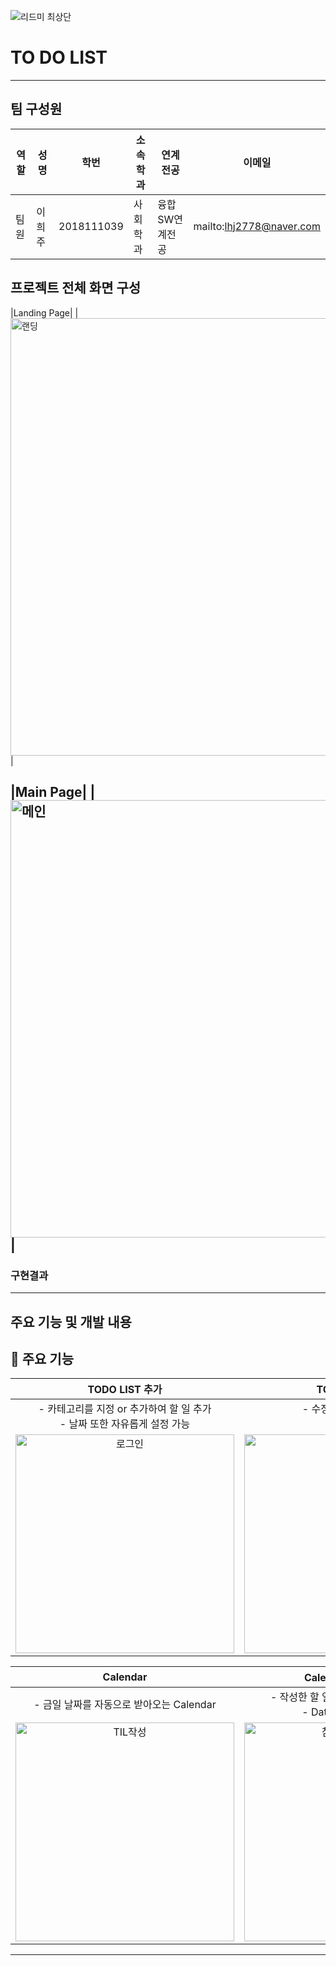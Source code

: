 ![리드미 최상단]()

# TO DO LIST

---

## 팀 구성원

| 역할 | 성명 | 학번 | 소속학과 | 연계전공 | 이메일 |
| --- | --- | --- | --- | --- | --- |
| 팀원 | 이희주 | 2018111039 | 사회학과 | 융합SW연계전공 | mailto:lhj2778@naver.com |

## 프로젝트 전체 화면 구성
|Landing Page|
|<img width="700" alt="랜딩" src="https://github.com/user-attachments/assets/ec13f8a3-3943-4458-b2b3-cbc2f92146fd">|

|Main Page|
|<img width="700" alt="메인" src="https://github.com/user-attachments/assets/e121bcce-71c9-464b-a6b8-504fd492ce5e">|
---

### 구현결과

---

## 주요 기능 및 개발 내용

## 🧩 주요 기능
|TODO LIST 추가|TODO LIST 완료|
|:--:|:--:|
|- 카테고리를 지정 or 추가하여 할 일 추가<br/>- 날짜 또한 자유롭게 설정 가능<br/> |- 수정 및 완료 체크 가능<br/>- 삭제 가능|
|<img width="350" alt="로그인" src="https://github.com/user-attachments/assets/b75c798b-38b1-4d94-8d7d-0d6463a12a11">|<img width="350" alt="회원가입" src="https://github.com/user-attachments/assets/11953c5d-a791-4e37-8677-de2bab07060c">|

|Calendar|Calendar와 LIST 연동|
|:--:|:--:|
|- 금일 날짜를 자동으로 받아오는 Calendar<br/> |- 작성한 할 일과 Calendar가 서로 연동<br/>- Data 없을 경우 미표시|
|<img width="350" alt="TIL작성" src="https://github.com/user-attachments/assets/e4a9240b-40be-44be-b063-6e006367202e">|<img width="350" alt="참고자료및코멘트" src="https://github.com/user-attachments/assets/318b122c-06d2-4289-95ce-3e28c3e34cc6">|


---


